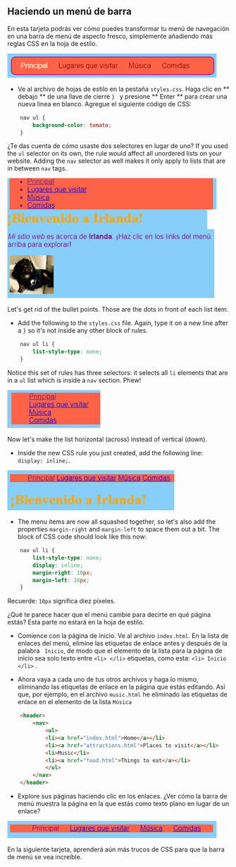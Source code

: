 ## Haciendo un menú de barra

En esta tarjeta podrás ver cómo puedes transformar tu menú de navegación en una barra de menú de aspecto fresco, simplemente añadiendo más reglas CSS en la hoja de estilo.

![Ejemplo de una barra de menú](images/egCoolMenuBar.png)

- Ve al archivo de hojas de estilo en la pestaña `styles.css`. Haga clic en ** debajo ** de una llave de cierre `} ` y presione ** Enter ** para crear una nueva línea en blanco. Agregue el siguiente código de CSS:

```css
    nav ul {
        background-color: tomato;
    }
```

¿Te das cuenta de cómo usaste dos selectores en lugar de uno? If you used the `ul` selector on its own, the rule would affect all unordered lists on your website. Adding the `nav` selector as well makes it only apply to lists that are in between `nav` tags.

![Lista con fondo rojo](images/egMenuBarFirstStyle.png)

Let's get rid of the bullet points. Those are the dots in front of each list item.

- Add the following to the `styles.css` file. Again, type it on a new line after a `}` so it's not inside any other block of rules.

```css
    nav ul li {
        list-style-type: none;
    }
```

Notice this set of rules has three selectors: it selects all `li` elements that are in a `ul` list which is inside a `nav` section. Phew!

![Lista con puntos de bala eliminados](images/egMenuBarNoBullets.png)

Now let's make the list horizontal (across) instead of vertical (down).

- Inside the new CSS rule you just created, add the following line: `display: inline;`.

![](images/egMenuBarInline.png)

- The menu items are now all squashed together, so let's also add the properties `margin-right` and `margin-left` to space them out a bit. The block of CSS code should look like this now:

```css
    nav ul li {
        list-style-type: none;
        display: inline;
        margin-right: 10px;
        margin-left: 10px;
    }
```

Recuerde: `10px` significa diez píxeles.

¿Qué te parece hacer que el menú cambie para decirte en qué página estás? Esta parte no estará en la hoja de estilo.

- Comience con la página de inicio. Ve al archivo `index.html`. En la lista de enlaces del menú, elimine las etiquetas de enlace antes y después de la palabra ` Inicio`, de modo que el elemento de la lista para la página de inicio sea solo texto entre `<li> </li>` etiquetas, como esta: `<li> Inicio </li>` .

- Ahora vaya a cada uno de tus otros archivos y haga lo mismo, eliminando las etiquetas de enlace en la página que estás editando. Así que, por ejemplo, en el archivo `music.html` he eliminado las etiquetas de enlace en el elemento de la lista `Música`

```html
    <header>
        <nav>
            <ul>
            <li><a href="index.html">Home</a></li>
            <li><a href="attractions.html">Places to visit</a></li>
            <li>Music</li>
            <li><a href="food.html">Things to eat</a></li>
            </ul>
        </nav>
    </header>
```

- Explore sus páginas haciendo clic en los enlaces. ¿Ver cómo la barra de menú muestra la página en la que estás como texto plano en lugar de un enlace? 

![Ejemplo de barra de menú que resalta la página actual](images/egMenuBarOnPage.png)

En la siguiente tarjeta, aprenderá aún más trucos de CSS para que la barra de menú se vea increíble.